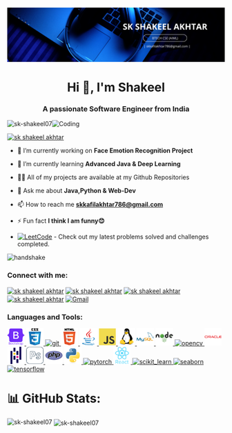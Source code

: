 ![logo](https://github.com/Sk-Shakeel07/Sk-Shakeel07/blob/main/SK%20SHAKEEL%20AKHTAR%20(3).png)
<h1 align="center">Hi 👋, I'm  Shakeel</h1>
<h3 align="center">A passionate Software Engineer from India</h3>
<img align="right" alt="Coding" width="400" src="https://user-images.githubusercontent.com/55389276/140866485-8fb1c876-9a8f-4d6a-98dc-08c4981eaf70.gif">

<p align="left"> <img src="https://komarev.com/ghpvc/?username=sk-shakeel07&label=Profile%20views&color=0e75b6&style=flat" alt="sk-shakeel07" /> </p>

<p align="left"> <a href="https://x.com/shakeel_ak8487?t=dOg3MefwbkqEMGbj-YVDFg&s=09" target="blank"><img src="https://img.shields.io/twitter/follow/sk shakeel akhtar?logo=twitter&style=for-the-badge" alt="sk shakeel akhtar" /></a> </p>

- 🔭 I’m currently working on **Face Emotion Recognition Project**

- 🌱 I’m currently learning **Advanced Java & Deep Learning**

- 👨‍💻 All of my projects are available at my Github Repositories

- 💬 Ask me about **Java,Python & Web-Dev**

- 📫 How to reach me **skkafilakhtar786@gmail.com**

- ⚡ Fun fact **I think I am funny😊**
- [![LeetCode](https://img.shields.io/badge/LeetCode-FFA116?style=flat&logo=leetcode&logoColor=white)](https://leetcode.com/u/HIQG7JObbt/) - Check out my latest problems solved and challenges completed.

![handshake](https://user-images.githubusercontent.com/50038188/210223714-596ff4e6-1339-436f-84c0-2a1f149c1e1b.gif)

<h3 align="left">Connect with me:</h3>
<p align="left">
<a href="https://x.com/shakeel_ak8487?t=dOg3MefwbkqEMGbj-YVDFg&s=09" target="blank"><img align="center" src="https://raw.githubusercontent.com/rahuldkjain/github-profile-readme-generator/master/src/images/icons/Social/twitter.svg" alt="sk shakeel akhtar" height="30" width="40" /></a>
<a href="https://www.linkedin.com/in/sk-shakeel-akhtar-0a42a2354" target="blank"><img align="center" src="https://raw.githubusercontent.com/rahuldkjain/github-profile-readme-generator/master/src/images/icons/Social/linked-in-alt.svg" alt="sk shakeel akhtar" height="30" width="40" /></a>
<a href="https://www.facebook.com/share/1N2BtNUE3g/" target="blank"><img align="center" src="https://raw.githubusercontent.com/rahuldkjain/github-profile-readme-generator/master/src/images/icons/Social/facebook.svg" alt="sk shakeel akhtar" height="30" width="40" /></a>
<a href="https://www.instagram.com/skshakeelakhtar?igsh=cm9tN2Rudjd3MzBs" target="blank"><img align="center" src="https://raw.githubusercontent.com/rahuldkjain/github-profile-readme-generator/master/src/images/icons/Social/instagram.svg" alt="sk shakeel akhtar" height="30" width="40" /></a>
  <a href="https://mail.google.com/" target="_blank">
    <img align="center" src="https://www.pngmart.com/files/16/Gmail-Logo-PNG-Transparent-Image.png" alt="Gmail" height="30" width="40" />
</a>

</p>

<h3 align="left">Languages and Tools:</h3>
<p align="left"> <a href="https://getbootstrap.com" target="_blank" rel="noreferrer"> <img src="https://raw.githubusercontent.com/devicons/devicon/master/icons/bootstrap/bootstrap-plain-wordmark.svg" alt="bootstrap" width="40" height="40"/> </a> <a href="https://www.w3schools.com/css/" target="_blank" rel="noreferrer"> <img src="https://raw.githubusercontent.com/devicons/devicon/master/icons/css3/css3-original-wordmark.svg" alt="css3" width="40" height="40"/> </a> <a href="https://git-scm.com/" target="_blank" rel="noreferrer"> <img src="https://www.vectorlogo.zone/logos/git-scm/git-scm-icon.svg" alt="git" width="40" height="40"/> </a> <a href="https://www.w3.org/html/" target="_blank" rel="noreferrer"> <img src="https://raw.githubusercontent.com/devicons/devicon/master/icons/html5/html5-original-wordmark.svg" alt="html5" width="40" height="40"/> </a> <a href="https://www.java.com" target="_blank" rel="noreferrer"> <img src="https://raw.githubusercontent.com/devicons/devicon/master/icons/java/java-original.svg" alt="java" width="40" height="40"/> </a> <a href="https://developer.mozilla.org/en-US/docs/Web/JavaScript" target="_blank" rel="noreferrer"> <img src="https://raw.githubusercontent.com/devicons/devicon/master/icons/javascript/javascript-original.svg" alt="javascript" width="40" height="40"/> </a> <a href="https://www.linux.org/" target="_blank" rel="noreferrer"> <img src="https://raw.githubusercontent.com/devicons/devicon/master/icons/linux/linux-original.svg" alt="linux" width="40" height="40"/> </a> <a href="https://www.mysql.com/" target="_blank" rel="noreferrer"> <img src="https://raw.githubusercontent.com/devicons/devicon/master/icons/mysql/mysql-original-wordmark.svg" alt="mysql" width="40" height="40"/> </a> <a href="https://nodejs.org" target="_blank" rel="noreferrer"> <img src="https://raw.githubusercontent.com/devicons/devicon/master/icons/nodejs/nodejs-original-wordmark.svg" alt="nodejs" width="40" height="40"/> </a> <a href="https://opencv.org/" target="_blank" rel="noreferrer"> <img src="https://www.vectorlogo.zone/logos/opencv/opencv-icon.svg" alt="opencv" width="40" height="40"/> </a> <a href="https://www.oracle.com/" target="_blank" rel="noreferrer"> <img src="https://raw.githubusercontent.com/devicons/devicon/master/icons/oracle/oracle-original.svg" alt="oracle" width="40" height="40"/> </a> <a href="https://pandas.pydata.org/" target="_blank" rel="noreferrer"> <img src="https://raw.githubusercontent.com/devicons/devicon/2ae2a900d2f041da66e950e4d48052658d850630/icons/pandas/pandas-original.svg" alt="pandas" width="40" height="40"/> </a> <a href="https://www.photoshop.com/en" target="_blank" rel="noreferrer"> <img src="https://raw.githubusercontent.com/devicons/devicon/master/icons/photoshop/photoshop-line.svg" alt="photoshop" width="40" height="40"/> </a> <a href="https://www.php.net" target="_blank" rel="noreferrer"> <img src="https://raw.githubusercontent.com/devicons/devicon/master/icons/php/php-original.svg" alt="php" width="40" height="40"/> </a> <a href="https://www.python.org" target="_blank" rel="noreferrer"> <img src="https://raw.githubusercontent.com/devicons/devicon/master/icons/python/python-original.svg" alt="python" width="40" height="40"/> </a> <a href="https://pytorch.org/" target="_blank" rel="noreferrer"> <img src="https://www.vectorlogo.zone/logos/pytorch/pytorch-icon.svg" alt="pytorch" width="40" height="40"/> </a> <a href="https://reactjs.org/" target="_blank" rel="noreferrer"> <img src="https://raw.githubusercontent.com/devicons/devicon/master/icons/react/react-original-wordmark.svg" alt="react" width="40" height="40"/> </a> <a href="https://scikit-learn.org/" target="_blank" rel="noreferrer"> <img src="https://upload.wikimedia.org/wikipedia/commons/0/05/Scikit_learn_logo_small.svg" alt="scikit_learn" width="40" height="40"/> </a> <a href="https://seaborn.pydata.org/" target="_blank" rel="noreferrer"> <img src="https://seaborn.pydata.org/_images/logo-mark-lightbg.svg" alt="seaborn" width="40" height="40"/> </a> <a href="https://www.tensorflow.org" target="_blank" rel="noreferrer"> <img src="https://www.vectorlogo.zone/logos/tensorflow/tensorflow-icon.svg" alt="tensorflow" width="40" height="40"/> </a> </p>

# 📊 GitHub Stats:
<p><img align="left" src="https://github-readme-stats.vercel.app/api/top-langs?username=sk-shakeel07&show_icons=true&locale=en&layout=compact" alt="sk-shakeel07" /></p>

<p>&nbsp;<img align="center" src="https://github-readme-stats.vercel.app/api?username=sk-shakeel07&show_icons=true&locale=en" alt="sk-shakeel07" /></p>
